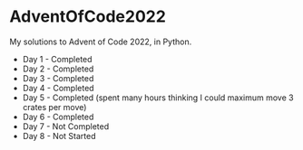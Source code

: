 # AdventOfCode2022
My solutions to Advent of Code 2022, in Python.

* Day 1 - Completed
* Day 2 - Completed
* Day 3 - Completed
* Day 4 - Completed
* Day 5 - Completed (spent many hours thinking I could maximum move 3 crates per move)
* Day 6 - Completed
* Day 7 - Not Completed
* Day 8 - Not Started